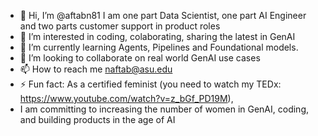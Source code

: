 - 👋 Hi, I’m @aftabn81 I am one part Data Scientist, one part AI Engineer and two parts customer support in product roles
- 👀 I’m interested in coding, colaborating, sharing the latest in GenAI
- 🌱 I’m currently learning Agents, Pipelines and Foundational models.
- 💞️ I’m looking to collaborate on  real world GenAI use cases
- 📫 How to reach me naftab@asu.edu
- ⚡ Fun fact: As a certified feminist (you need to watch my TEDx: https://www.youtube.com/watch?v=z_bGf_PD19M),
- I am committing to increasing the number of women in GenAI, coding, and building products in the age of AI

<!---
aftabn81/aftabn81 is a ✨ special ✨ repository because its `README.md` (this file) appears on your GitHub profile.
You can click the Preview link to take a look at your changes.
--->

